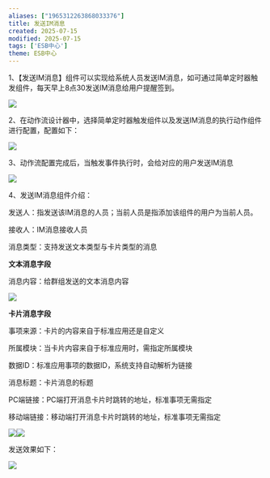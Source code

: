 ```yaml
---
aliases: ["1965312263868033376"]
title: 发送IM消息
created: 2025-07-15
modified: 2025-07-15
tags: ['ESB中心']
theme: ESB中心
---
```


1、【发送IM消息】组件可以实现给系统人员发送IM消息，如可通过简单定时器触发组件，每天早上8点30发送IM消息给用户提醒签到。

![](658fda661c539d8e4d31771b7d6edfa3.jpg)

2、在动作流设计器中，选择简单定时器触发组件以及发送IM消息的执行动作组件进行配置，配置如下：

![](a82bd2eef132f9984813d24f85716228.jpg)

3、动作流配置完成后，当触发事件执行时，会给对应的用户发送IM消息

![](6fa803ebb2b73847c1ff31e4fd105ccb.jpg)

4、发送IM消息组件介绍：

发送人：指发送该IM消息的人员；当前人员是指添加该组件的用户为当前人员。

接收人：IM消息接收人员

消息类型：支持发送文本类型与卡片类型的消息

**文本消息字段**

消息内容：给群组发送的文本消息内容

![](7f189375bf91bb61ef8569611ecae9ce.jpg)

**卡片消息字段**

事项来源：卡片的内容来自于标准应用还是自定义

所属模块：当卡片内容来自于标准应用时，需指定所属模块

数据ID：标准应用事项的数据ID，系统支持自动解析为链接

消息标题：卡片消息的标题

PC端链接：PC端打开消息卡片时跳转的地址，标准事项无需指定

移动端链接：移动端打开消息卡片时跳转的地址，标准事项无需指定

![](ae0c35fbcdc70344e99cf9941ae53607.jpg)![](95834bbef4051ddd2a29cdf40208ad1a.jpg)

发送效果如下：

![](92df2babe9a2e36325e6dfd681f03778.jpg)